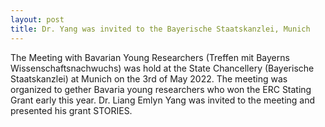 ```yaml
---
layout: post
title: Dr. Yang was invited to the Bayerische Staatskanzlei, Munich
---
```


The Meeting with Bavarian Young Researchers (Treffen mit Bayerns Wissenschaftsnachwuchs) was hold at the State Chancellery (Bayerische Staatskanzlei) at Munich on the 3rd of May 2022. The meeting was organized to gether Bavaria young researchers who won the ERC Stating Grant early this year. Dr. Liang Emlyn Yang was invited to the meeting and presented his grant STORIES.
